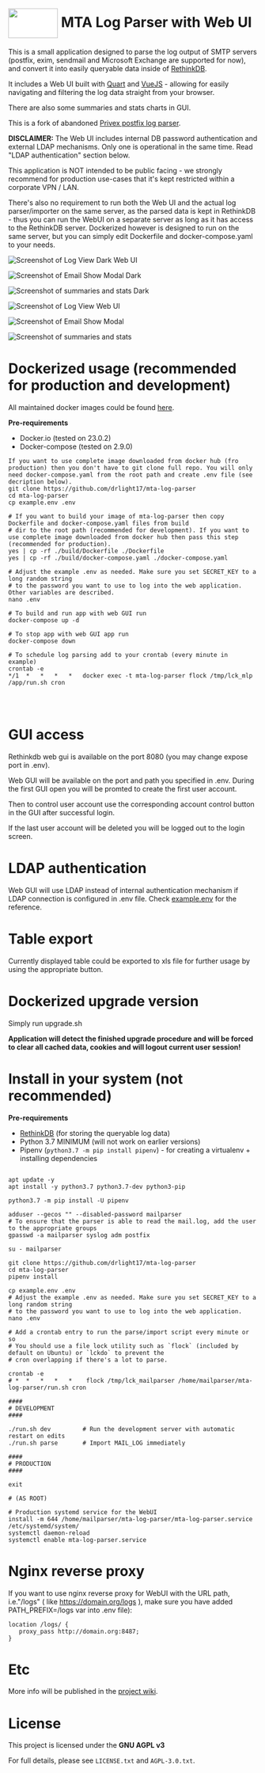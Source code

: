 <h1><img style="background-color: white!important;" align="center" width="100" height="60" src="https://raw.githubusercontent.com/drlight17/mta-log-parser/mlp_v.1.1.0/mlp/static/images/logo.png"> MTA Log Parser with Web UI</h1>



This is a small application designed to parse the log output of SMTP servers (postfix, exim, sendmail and Microsoft Exchange are supported for now), and convert it into easily queryable data inside of [RethinkDB](https://rethinkdb.com/).

It includes a Web UI built with [Quart](https://github.com/pgjones/quart) and [VueJS](https://vuejs.org/) - allowing
for easily navigating and filtering the log data straight from your browser.

There are also some summaries and stats charts in GUI.

This is a fork of abandoned [Privex postfix log parser](https://github.com/Privex/postfix-parser).

**DISCLAIMER:** The Web UI includes internal DB password authentication and external LDAP mechanisms. Only one is operational in the same time. Read "LDAP authentication" section below.

This application is NOT intended to be public facing - we strongly recommend for production use-cases that it's
kept restricted within a corporate VPN / LAN.

There's also no requirement to run both the Web UI and the actual log parser/importer on the same server, as the
parsed data is kept in RethinkDB - thus you can run the WebUI on a separate server as long as it has access to the
RethinkDB server. Dockerized however is designed to run on the same server, but you can simply edit Dockerfile and docker-compose.yaml to your needs.

![Screenshot of Log View Dark Web UI](https://raw.githubusercontent.com/drlight17/mta-log-parser/master/screenshot3.JPG)

![Screenshot of Email Show Modal Dark](https://raw.githubusercontent.com/drlight17/mta-log-parser/master/screenshot4.JPG)

![Screenshot of summaries and stats Dark](https://raw.githubusercontent.com/drlight17/mta-log-parser/master/screenshot5.JPG)

![Screenshot of Log View Web UI](https://raw.githubusercontent.com/drlight17/mta-log-parser/master/screenshot1.JPG)

![Screenshot of Email Show Modal](https://raw.githubusercontent.com/drlight17/mta-log-parser/master/screenshot2.JPG)

![Screenshot of summaries and stats](https://raw.githubusercontent.com/drlight17/mta-log-parser/master/screenshot6.JPG)


Dockerized usage (recommended for production and development)
========
All maintained docker images could be found [here](https://hub.docker.com/r/drlight17/mta-log-parser/tags).

**Pre-requirements**
- Docker.io (tested on 23.0.2)
- Docker-compose (tested on 2.9.0)

```
If you want to use complete image downloaded from docker hub (fro production) then you don't have to git clone full repo. You will only need docker-compose.yaml from the root path and create .env file (see decription below).
git clone https://github.com/drlight17/mta-log-parser
cd mta-log-parser
cp example.env .env

# If you want to build your image of mta-log-parser then copy Dockerfile and docker-compose.yaml files from build
# dir to the root path (recommended for development). If you want to use complete image downloaded from docker hub then pass this step (recommended for production).
yes | cp -rf ./build/Dockerfile ./Dockerfile
yes | cp -rf ./build/docker-compose.yaml ./docker-compose.yaml

# Adjust the example .env as needed. Make sure you set SECRET_KEY to a long random string
# to the password you want to use to log into the web application. Other variables are described. 
nano .env

# To build and run app with web GUI run
docker-compose up -d

# To stop app with web GUI app run
docker-compose down

# To schedule log parsing add to your crontab (every minute in example)
crontab -e
*/1  *   *   *   *   docker exec -t mta-log-parser flock /tmp/lck_mlp /app/run.sh cron




```
GUI access
========
Rethinkdb web gui is available on the port 8080 (you may change expose port in .env).

Web GUI will be available on the port and path you specified in .env. During the first GUI open you will be promted to create the first user account.

Then to control user account use the corresponding account control button in the GUI after successful login.

If the last user account will be deleted you will be logged out to the login screen.

LDAP authentication
========
Web GUI will use LDAP instead of internal authentication mechanism if LDAP connection is configured in .env file. Check [example.env](https://github.com/drlight17/mta-log-parser/blob/master/example.env) for the reference.

Table export
=========
Currently displayed table could be exported to xls file for further usage by using the appropriate button.

Dockerized upgrade version
========

Simply run upgrade.sh

**Application will detect the finished upgrade procedure and will be forced to clear all cached data, cookies and will logout current user session!**

Install in your system (not recommended)
========

**Pre-requirements**

 - [RethinkDB](https://rethinkdb.com/) (for storing the queryable log data)
 - Python 3.7 MINIMUM (will not work on earlier versions)
 - Pipenv (`python3.7 -m pip install pipenv`) - for creating a virtualenv + installing dependencies


```

apt update -y
apt install -y python3.7 python3.7-dev python3-pip

python3.7 -m pip install -U pipenv

adduser --gecos "" --disabled-password mailparser
# To ensure that the parser is able to read the mail.log, add the user to the appropriate groups
gpasswd -a mailparser syslog adm postfix

su - mailparser

git clone https://github.com/drlight17/mta-log-parser
cd mta-log-parser
pipenv install

cp example.env .env
# Adjust the example .env as needed. Make sure you set SECRET_KEY to a long random string
# to the password you want to use to log into the web application.
nano .env

# Add a crontab entry to run the parse/import script every minute or so
# You should use a file lock utility such as `flock` (included by default on Ubuntu) or `lckdo` to prevent the
# cron overlapping if there's a lot to parse.

crontab -e
# *  *   *   *   *    flock /tmp/lck_mailparser /home/mailparser/mta-log-parser/run.sh cron

####
# DEVELOPMENT
####

./run.sh dev         # Run the development server with automatic restart on edits
./run.sh parse       # Import MAIL_LOG immediately

####
# PRODUCTION
####

exit

# (AS ROOT)

# Production systemd service for the WebUI
install -m 644 /home/mailparser/mta-log-parser/mta-log-parser.service /etc/systemd/system/
systemctl daemon-reload
systemctl enable mta-log-parser.service
```
Nginx reverse proxy
===================
If you want to use nginx reverse proxy for WebUI  with the URL path, i.e."/logs" ( like https://domain.org/logs ), make sure you have added PATH_PREFIX=/logs
var into .env file):
```
location /logs/ {
   proxy_pass http://domain.org:8487;
}
```
Etc
========
More info will be published in the [project wiki](https://github.com/drlight17/mta-log-parser/wiki).

# License

This project is licensed under the **GNU AGPL v3**

For full details, please see `LICENSE.txt` and `AGPL-3.0.txt`.



